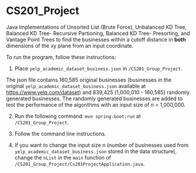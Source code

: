 # CS201_Project

Java Implementations of Unsorted List (Brute Force), Unbalanced KD Tree, Balanced KD Tree- Recursive Partioning, Balanced KD Tree- Presorting, and Vantage Point Trees to find the businesses within a cutoff distance in **both** dimensions of the xy plane from an input coordinate. 

To run the program, follow these instructions:

1. Place `yelp_academic_dataset_business.json` in `/CS201_Group_Project`. 

The json file contains 160,585 original businesses (businesses in the original `yelp_academic_dataset_business.json` available at https://www.yelp.com/dataset) and 839,425 (1,000,010 - 160,585) randomly generated businesses. The randomly generated businesses are added to test the performance of the algorithms with an input size of n = 1,000,000.

2. Run the following command: `mvn spring-boot:run` at `/CS201_Group_Project`.

3. Follow the command line instructions. 

4. If you want to change the input size n (number of businesses used from `yelp_academic_dataset_business.json` stored in the data structure), change the `nList` in the `main` function of `/CS201_Group_Project/Cs201ProjectApplication.java`. 
